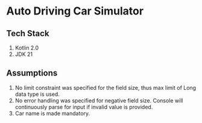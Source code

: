 # Auto Driving Car Simulator
## Tech Stack
1. Kotlin 2.0
2. JDK 21
 
## Assumptions
1. No limit constraint was specified for the field size, thus max limit of Long data type is used.
2. No error handling was specified for negative field size. Console will continuously parse for input if invalid value is provided.
3. Car name is made mandatory.
